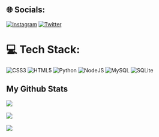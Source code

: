 ## 🌐 Socials:
[![Instagram](https://img.shields.io/badge/Instagram-%23E4405F.svg?logo=Instagram&logoColor=white&style=flat-square)](https://rajtech.me/r/instagram) 
[![Twitter](https://img.shields.io/badge/Twitter-%231DA1F2.svg?logo=Twitter&logoColor=white&style=flat-square)](https://rajtech.me/r/twitter) 

# 💻 Tech Stack:
![CSS3](https://img.shields.io/badge/css3-%231572B6.svg?style=flat-square&logo=css3&logoColor=white) 
![HTML5](https://img.shields.io/badge/html5-%23E34F26.svg?style=flat-square&logo=html5&logoColor=white) 
![Python](https://img.shields.io/badge/python-3670A0?style=flat-square&logo=python&logoColor=ffdd54) 
![NodeJS](https://img.shields.io/badge/node.js-6DA55F?style=flat-square&logo=node.js&logoColor=white) 
![MySQL](https://img.shields.io/badge/mysql-%2300f.svg?style=flat-square&logo=mysql&logoColor=white) 
![SQLite](https://img.shields.io/badge/sqlite-%2307405e.svg?style=flat-square&logo=sqlite&logoColor=white) 

<!--- 
![TypeScript](https://img.shields.io/badge/typescript-%23007ACC.svg?style=flat&logo=typescript&logoColor=white) 
![PHP](https://img.shields.io/badge/php-%23777BB4.svg?style=flat&logo=php&logoColor=white) 
![Blender](https://img.shields.io/badge/blender-%23F5792A.svg?style=flat&logo=blender&logoColor=white) 
![Insomnia](https://img.shields.io/badge/Insomnia-black?style=flat&logo=insomnia&logoColor=5849BE) 
![NestJS](https://img.shields.io/badge/nestjs-%23E0234E.svg?style=flat&logo=nestjs&logoColor=white) 
![Yarn](https://img.shields.io/badge/yarn-%232C8EBB.svg?style=flat&logo=yarn&logoColor=white) 
![Notion](https://img.shields.io/badge/Notion-%23000000.svg?style=flat&logo=notion&logoColor=white)
-->



## My Github Stats

![](https://github-readme-stats.vercel.app/api?username=Rajdave69&theme=tokyonight&hide_border=false&include_all_commits=true&count_private=true)<br/><br/>
![](https://github-readme-streak-stats.herokuapp.com/?user=Rajdave69&theme=tokyonight&hide_border=false)<br/><br/>
![](https://github-readme-stats.vercel.app/api/top-langs/?username=Rajdave69&theme=tokyonight&hide_border=false&include_all_commits=true&count_private=true)


